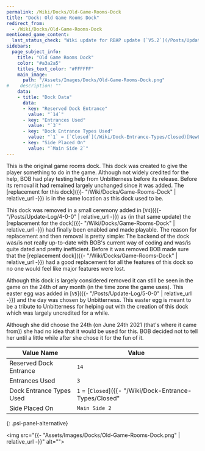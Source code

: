 ```yaml
---
permalink: /Wiki/Docks/Old-Game-Rooms-Dock
title: "Dock: Old Game Rooms Dock"
redirect_from:
  - /Wiki/Docks/Old-Game-Rooms-Dock
mentioned_game_content:
  last_status_check: "Wiki update for RBAP update [`V5.2`](/Posts/Update-Log/5-2-0)"
sidebars:
  page_subject_info:
    title: "Old Game Rooms Dock"
    color: "#a3a2a5"
    titles_text_color: "#FFFFFF"
    main_image:
      path: "/Assets/Images/Docks/Old-Game-Rooms-Dock.png"
#    description: ""
    data:
    - title: "Dock Data"
      data:
      - key: "Reserved Dock Entrance"
        value: "`14`"
      - key: "Entrances Used"
        value: "`3`"
      - key: "Dock Entrance Types Used"
        value: "`1` = [`Closed`](/Wiki/Dock-Entrance-Types/Closed)[NewLine]`2` = [`Temporarily Open`](/Wiki/Dock-Entrance-Types/Temporarily-Open) or [`Temporarily Open - Closing Soon`](/Wiki/Dock-Entrance-Types/Temporarily-Open-Closing-Soon) or [`Temporarily Open - Closed Live`](/Wiki/Dock-Entrance-Types/Temporarily-Open-Closed-Live)[NewLine]`3` = [`Closed`](/Wiki/Dock-Entrance-Types/Closed)"
      - key: "Side Placed On"
        value: "`Main Side 2`"
---
```


This is the original game rooms dock. This dock was created to give the player something to do in the game. Although not widely credited for the help, BOB had play testing help from Unbitterness before its release. Before its removal it had remained largely unchanged since it was added. The [replacement for this dock]({{- "/Wiki/Docks/Game-Rooms-Dock" | relative_url -}}) is in the same location as this dock used to be.

This dock was removed in a small ceremony added in [`V4`]({{- "/Posts/Update-Log/4-0-0" | relative_url -}}) as (in that same update) the [replacement for the dock]({{- "/Wiki/Docks/Game-Rooms-Dock" | relative_url -}}) had finally been enabled and made playable. The reason for replacement and then removal is pretty simple: The backend of the dock was/is not really up-to-date with BOB's current way of coding and was/is quite dated and pretty inefficient. Before it was removed BOB made sure that the [replacement dock]({{- "/Wiki/Docks/Game-Rooms-Dock" | relative_url -}}) had a good replacement for all the features of this dock so no one would feel like major features were lost.

Although this dock is largely considered removed it can still be seen in the game on the 24th of any month (in the time zone the game uses). This easter egg was added in [`V5`]({{- "/Posts/Update-Log/5-0-0" | relative_url -}}) and the day was chosen by Unbitterness. This easter egg is meant to be a tribute to Unbitterness for helping out with the creation of this dock which was largely uncredited for a while.

Although she did choose the 24th (on June 24th 2021 (that's where it came from)) she had no idea that it would be used for this. BOB decided not to tell her until a little while after she chose it for the fun of it.

| Value Name               | Value |
|-|-|
| Reserved Dock Entrance   | `14` |
| Entrances Used           | `3` |
| Dock Entrance Types Used | `1` = [`Closed`]({{- "/Wiki/Dock-Entrance-Types/Closed" | relative_url -}}), `2` = [`Temporarily Open`]({{- "/Wiki/Dock-Entrance-Types/Temporarily-Open" | relative_url -}}) or [`Temporarily Open - Closing Soon`]({{- "/Wiki/Dock-Entrance-Types/Temporarily-Open-Closing-Soon" | relative_url -}}) or [`Temporarily Open - Closed Live`]({{- "/Wiki/Dock-Entrance-Types/Temporarily-Open-Closed-Live" | relative_url -}}), `3` = [`Closed`]({{- "/Wiki/Dock-Entrance-Types/Closed" | relative_url -}}) |
| Side Placed On           | `Main Side 2` |
{: .psi-panel-alternative}

<img src="{{- "Assets/Images/Docks/Old-Game-Rooms-Dock.png" | relative_url -}}" alt="">